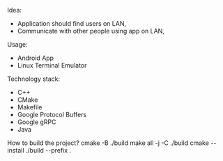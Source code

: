 Idea:
- Application should find users on LAN,
- Communicate with other people using app on LAN,

Usage:
- Android App
- Linux Terminal Emulator

Technology stack:
- C++
- CMake
- Makefile
- Google Protocol Buffers
- Google gRPC
- Java

How to build the project?
cmake -B ./build
make all -j -C ./build
cmake --install ./build --prefix .